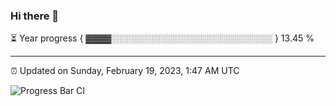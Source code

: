 ### Hi there 👋

⏳ Year progress { ▓▓▓▓░░░░░░░░░░░░░░░░░░░░░░░░░░ } 13.45 %

---

⏰ Updated on Sunday, February 19, 2023, 1:47 AM UTC

![Progress Bar CI](https://github.com/arthurbuhl/arthurbuhl/workflows/Progress%20Bar%20CI/badge.svg)
